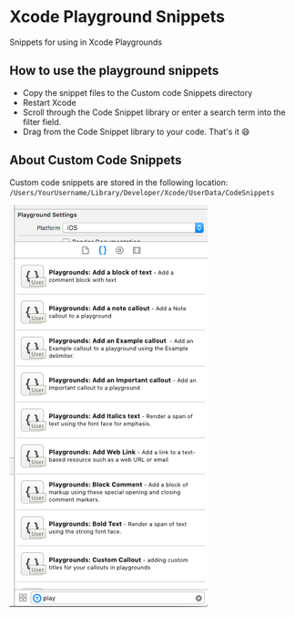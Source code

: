 # Xcode Playground Snippets
Snippets for using in Xcode Playgrounds

## How to use the playground snippets
* Copy the snippet files to the Custom code Snippets directory
* Restart Xcode
* Scroll through the Code Snippet library or enter a search term into the filter field. 
* Drag from the Code Snippet library to your code. That's it :smile:

## About Custom Code Snippets
Custom code snippets are stored in the following location:
`/Users/YourUsername/Library/Developer/Xcode/UserData/CodeSnippets`

![Playground Snippets](https://github.com/iggym/plaground-snippets/blob/master/playground-snippets.png "Playground Snippets")

